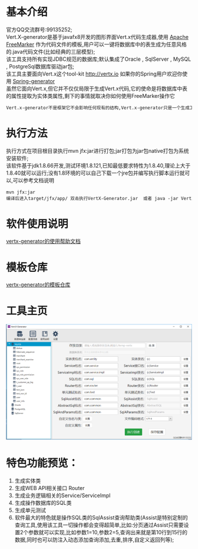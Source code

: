 # 基本介绍
官方QQ交流群号:99135252;<br/>
Vert.X-generator是基于javafx8开发的图形界面Vert.x代码生成器,使用 <a target="_blank" href="https://freemarker.apache.org/">Apache FreeMarker</a> 
作为代码文件的模板,用户可以一键将数据库中的表生成为任意风格的.java代码文件(比如经典的三层模型);<br>
该工具支持所有实现JDBC规范的数据库;默认集成了Oracle , SqlServer , MySQL , PostgreSql数据库驱动jar包;<br>
该工具主要面向Vert.x这个tool-kit <a href="http://vertx.io" target="_blank">http://vertx.io</a> 如果你的Spring用户欢迎你使用 <a href="https://github.com/EliMirren/Spring-generator" target="_blank">Spring-generator</a><br>
虽然它面向Vert.x,但它并不仅仅局限于生成Vert.x代码,它的使命是将数据库中表的属性提取为实体类属性,剩下的事情就取决你如何使用FreeMarker操作它<br>
```html
Vert.x-generator不是框架它不会影响任何现有的结构,Vert.x-generator只是一个生成工具,不拘于语言,只取决于你怎么使用FreeMarker编写模板,SqlAssist是一个非常好用的帮助工具能做动态查询
``` 
# 执行方法
执行方式在项目根目录执行mvn jfx:jar进行打包;jar打包为jar包native打包为系统安装软件;<br/>
该软件基于jdk1.8.66开发,测试环境1.8.121,已知最低要求特性为1.8.40,理论上大于1.8.40就可以运行;没有1.8环境的可以自己下载一个jre包并编写执行脚本运行就可以,可以参考文档说明<br/>
```html
mvn jfx:jar
编译后进入target/jfx/app/ 双击执行VertX-Generator.jar  或者 java -jar VertX-Generator.jar
```

# 软件使用说明
[vertx-generator的使用帮助文档](http://mirren.gitee.io/vertx-generator-doc/)<br/>

# 模板仓库
[vertx-generator的模板仓库](https://github.com/EliMirren/Vert.X-generator-Template)<br/>

# 工具主页<br/>
![index](https://raw.githubusercontent.com/shenzhenMirren/MyGithubResources/master/image/vert.x-generator-index.png) 

# 特色功能预览：<br/>
<ol>
	<li>生成实体类</li>
	<li>生成WEB API相关接口 Router</li>
	<li>生成业务逻辑相关的Service/ServiceImpl</li>
	<li>生成操作数据库的SQL类</li>
	<li>生成单元测试</li>
	<li>软件最大的特色就是操作SQL类的SqlAssist查询帮助类(Assist是特别定制的查询工具,使用该工具一切操作都会变得超简单,比如:分页通过Assist只需要设置2个参数就可以实现,比如参数1=10,参数2=5,查询出来就是第10行到15行的数据,同时也可以防注入动态添加查询添加,去重,排序,自定义返回列等);
	</li>
</ol>

  



